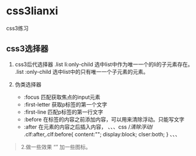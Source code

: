 # css3lianxi
css3练习

## css3选择器

1.  css3后代选择器
	.list li:only-child
	选中list中作为唯一一个的li的子元素存在。
	.list :only-child
	选中list中的只有唯一一个子元素的元素。

3. 伪类选择器
	- :focus 匹配获取焦点的input元素
	- :first-letter 获取p标签的第一个文字
	- :first-line 匹配p标签的第一行文字
	- :before 在标签的内容之前添加内容，可以用来清除浮动。只能写文字
	- :after 在元素的内容之后插入内容，
、、、css
/*清除浮动*/
	.clf:after,.clf:before{
	content:"";
	display:block;
	clser:both;
}
、、、

> 2.做一些效果 “” 加一些图标。